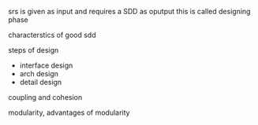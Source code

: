 srs is given as input and requires a SDD as oputput this is called designing phase

characterstics of good sdd

steps of design
- interface design
- arch design
- detail design

coupling and cohesion

modularity, advantages of modularity

